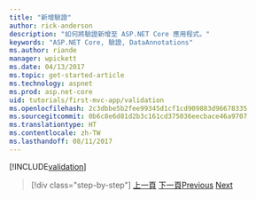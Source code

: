 ```yaml
---
title: "新增驗證"
author: rick-anderson
description: "如何將驗證新增至 ASP.NET Core 應用程式。"
keywords: "ASP.NET Core, 驗證, DataAnnotations"
ms.author: riande
manager: wpickett
ms.date: 04/13/2017
ms.topic: get-started-article
ms.technology: aspnet
ms.prod: asp.net-core
uid: tutorials/first-mvc-app/validation
ms.openlocfilehash: 2c3dbbe5b2fee99345d1cf1cd909883d96678335
ms.sourcegitcommit: 0b6c8e6d81d2b3c161cd375036eecbace46a9707
ms.translationtype: HT
ms.contentlocale: zh-TW
ms.lasthandoff: 08/11/2017
---
```

[!INCLUDE[validation](../../includes/mvc-intro/validation.md)]

>[!div class="step-by-step"]
<span data-ttu-id="6e672-104">[上一頁](new-field.md)
[下一頁](details.md)</span><span class="sxs-lookup"><span data-stu-id="6e672-104">[Previous](new-field.md)
[Next](details.md)</span></span>  
